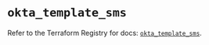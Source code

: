 # `okta_template_sms`

Refer to the Terraform Registry for docs: [`okta_template_sms`](https://registry.terraform.io/providers/okta/okta/4.14.1/docs/resources/template_sms).
